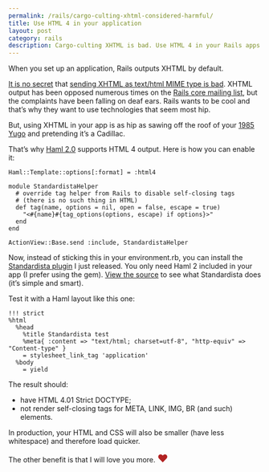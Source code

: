 ```yaml
---
permalink: /rails/cargo-culting-xhtml-considered-harmful/
title: Use HTML 4 in your application
layout: post
category: rails
description: Cargo-culting XHTML is bad. Use HTML 4 in your Rails apps.
---
```


When you set up an application, Rails outputs XHTML by default.

[It is no secret][1] that [sending XHTML as text/html MIME type is bad][2]. XHTML output has been opposed numerous times on the [Rails core mailing list][3], but the complaints have been falling on deaf ears. Rails wants to be cool and that’s why they want to use technologies that seem most hip.

But, using XHTML in your app is as hip as sawing off the roof of your [1985 Yugo][4] and pretending it’s a Cadillac.

That’s why [Haml 2.0][5] supports HTML 4 output. Here is how you can enable it:

    Haml::Template::options[:format] = :html4
    
    module StandardistaHelper
      # override tag helper from Rails to disable self-closing tags
      # (there is no such thing in HTML)
      def tag(name, options = nil, open = false, escape = true)
        "<#{name}#{tag_options(options, escape) if options}>"
      end
    end
    
    ActionView::Base.send :include, StandardistaHelper

Now, instead of sticking this in your environment.rb, you can install the [Standardista plugin][6] I just released. You only need Haml 2 included in your app (I prefer using the gem). [View the source][7] to see what Standardista does (it’s simple and smart).

Test it with a Haml layout like this one:

    !!! strict
    %html
      %head
        %title Standardista test
        %meta{ :content => "text/html; charset=utf-8", "http-equiv" => "Content-type" }
        = stylesheet_link_tag 'application'
      %body
        = yield

The result should:

* have HTML 4.01 Strict DOCTYPE;
* not render self-closing tags for META, LINK, IMG, BR (and such) elements.

In production, your HTML and CSS will also be smaller (have less whitespace) and therefore load quicker.

The other benefit is that I will love you more. <span style="font-size:1.5em; color: firebrick">♥</span>


[1]: http://www.b-list.org/weblog/2008/jun/18/html/  "Why HTML"
[2]: http://hixie.ch/advocacy/xhtml
[3]: http://groups.google.com/group/rubyonrails-core  "Ruby on Rails core Google Group"
[4]: http://www.time.com/time/specials/2007/article/0,28804,1658545_1658533_1658529,00.html  "1985 Yugo GV among the worst 50 cars of all time"
[5]: http://nex-3.com/posts/76-haml-2-0
[6]: http://github.com/mislav/standardista/tree/master
[7]: http://github.com/mislav/standardista/tree/master/lib/standardista.rb